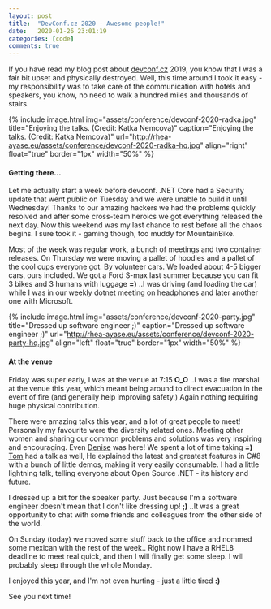 ```yaml
---
layout: post
title:  "DevConf.cz 2020 - Awesome people!"
date:   2020-01-26 23:01:19
categories: [code]
comments: true
---
```


If you have read my blog post about [devconf.cz](https://devconf.info/cz) 2019, you know that I was a fair bit upset and physically destroyed. Well, this time around I took it easy - my responsibility was to take care of the communication with hotels and speakers, you know, no need to walk a hundred miles and thousands of stairs.

<!--more-->

{% include image.html
  img="assets/conference/devconf-2020-radka.jpg"
  title="Enjoying the talks. (Credit: Katka Nemcova)"
  caption="Enjoying the talks. (Credit: Katka Nemcova)"
  url="http://rhea-ayase.eu/assets/conference/devconf-2020-radka-hq.jpg"
  align="right"
  float="true"
  border="1px"
  width="50%"
%}

#### Getting there...

Let me actually start a week before devconf. .NET Core had a Security update that went public on Tuesday and we were unable to build it until Wednesday! Thanks to our amazing hackers we had the problems quickly resolved and after some cross-team heroics we got everything released the next day. Now this weekend was my last chance to rest before all the chaos begins. I sure took it - gaming though, too muddy for MountainBike.

Most of the week was regular work, a bunch of meetings and two container releases. On Thursday we were moving a pallet of hoodies and a pallet of the cool cups everyone got. By volunteer cars. We loaded about 4-5 bigger cars, ours included. We got a Ford S-max last summer because you can fit 3 bikes and 3 humans with luggage **=)** ..I was driving (and loading the car) while I was in our weekly dotnet meeting on headphones and later another one with Microsoft.

{% include image.html
  img="assets/conference/devconf-2020-party.jpg"
  title="Dressed up software engineer ;)"
  caption="Dressed up software engineer ;)"
  url="http://rhea-ayase.eu/assets/conference/devconf-2020-party-hq.jpg"
  align="left"
  float="true"
  border="1px"
  width="50%"
%}

#### At&nbsp;the&nbsp;venue

Friday was super early, I was at the venue at 7:15 **O_O** ..I was a fire marshal at the venue this year, which meant being around to direct evacuation in the event of fire (and generally help improving safety.) Again nothing requiring huge physical contribution.

There were amazing talks this year, and a lot of great people to meet! Personally my favourite were the diversity related ones. Meeting other women and sharing our common problems and solutions was very inspiring and encouraging. Even [Denise](https://telecomreview.com/index.php/articles/exclusive-interviews/3576-red-hat-s-denise-dumas-talks-women-in-tech-and-open-source-market) was here! We spent a lot of time taking **=)** [Tom](https://developers.redhat.com/blog/author/tdeseyn) had a talk as well, He explained the latest and greatest features in C#8 with a bunch of little demos, making it very easily consumable. I had a little lightning talk, telling everyone about Open Source .NET - its history and future.

I dressed up a bit for the speaker party. Just because I'm a software engineer doesn't mean that I don't like dressing up! **;)** ..It was a great opportunity to chat with some friends and colleagues from the other side of the world.

On Sunday (today) we moved some stuff back to the office and nommed some mexican with the rest of the week.. Right now I have a RHEL8 deadline to meet real quick, and then I will finally get some sleep. I will probably sleep through the whole Monday.

I enjoyed this year, and I'm not even hurting - just a little tired **:)**

See you next time!

